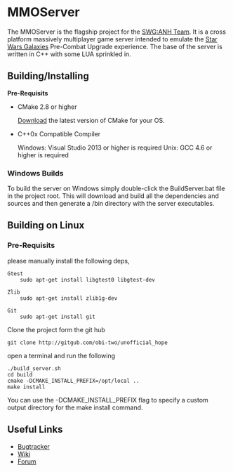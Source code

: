 # MMOServer #

The MMOServer is the flagship project for the [SWG:ANH Team][1]. It is a cross platform massively multiplayer game server intended to emulate the [Star Wars Galaxies][2] Pre-Combat Upgrade experience. The base of the server is written in C++ with some LUA sprinkled in.


## Building/Installing ##

**Pre-Requisits**

*   CMake 2.8 or higher

    [Download][3] the latest version of CMake for your OS.

*   C++0x Compatible Compiler

    Windows: Visual Studio 2013 or higher is required
    Unix: GCC 4.6 or higher is required
    
### Windows Builds ###

To build the server on Windows simply double-click the BuildServer.bat file in the project root. This will download and build all the dependencies and sources and then generate a /bin directory with the server executables.

## Building on Linux <draft>

### Pre-Requisits
please manually install the following deps,

    Gtest
        sudo apt-get install libgtest0 libgtest-dev

    Zlib
        sudo apt-get install zlib1g-dev

    Git
        sudo apt-get install git



Clone the project form the git hub

    git clone http://gitgub.com/obi-two/unofficial_hope



open a terminal and run the following

    ./build_server.sh
    cd build
    cmake -DCMAKE_INSTALL_PREFIX=/opt/local ..
    make install



You can use the -DCMAKE\_INSTALL\_PREFIX flag to specify a custom output directory for the make install command. 

## Useful Links ##

*   [Bugtracker][4]
*   [Wiki][5]
*   [Forum][6]

  [1]: http://swganh.com/
  [2]: http://starwarsgalaxies.com/
  [3]: http://cmake.org/cmake/resources/software.html
  [4]: http://wiki2.swganh.com/
  [5]: http://wiki.swganh.org/
  [6]: http://www.swganh.com/anh_community/
